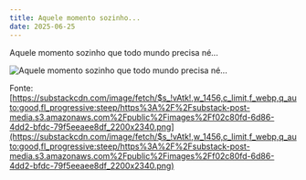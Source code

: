 ```yaml
---
title: Aquele momento sozinho...
date: 2025-06-25
---
```

Aquele momento sozinho que todo mundo precisa né...

![Aquele momento sozinho que todo mundo precisa né...](https://substackcdn.com/image/fetch/$s_!vAtk!,w_1456,c_limit,f_webp,q_auto:good,fl_progressive:steep/https%3A%2F%2Fsubstack-post-media.s3.amazonaws.com%2Fpublic%2Fimages%2Ff02c80fd-6d86-4dd2-bfdc-79f5eeaee8df_2200x2340.png)

Fonte:
[https://substackcdn.com/image/fetch/$s_!vAtk!,w_1456,c_limit,f_webp,q_auto:good,fl_progressive:steep/https%3A%2F%2Fsubstack-post-media.s3.amazonaws.com%2Fpublic%2Fimages%2Ff02c80fd-6d86-4dd2-bfdc-79f5eeaee8df_2200x2340.png](https://substackcdn.com/image/fetch/$s_!vAtk!,w_1456,c_limit,f_webp,q_auto:good,fl_progressive:steep/https%3A%2F%2Fsubstack-post-media.s3.amazonaws.com%2Fpublic%2Fimages%2Ff02c80fd-6d86-4dd2-bfdc-79f5eeaee8df_2200x2340.png)
